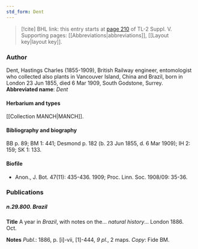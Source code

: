 ```yaml
---
std_form: Dent
---
```


> [!cite] BHL link: this entry starts at [page 210](https://www.biodiversitylibrary.org/page/33259256) of TL-2 Suppl. V.
> Supporting pages: [[Abbreviations|abbreviations]], [[Layout key|layout key]].

### Author

Dent, Hastings Charles (1855-1909), British Railway engineer, entomologist who collected also plants in Vancouver Island, China and Brazil, born in London 23 Jun 1855, died 6 Mar 1909, South Godstone, Surrey. 
**Abbreviated name**: *Dent*

#### Herbarium and types

[[Collection MANCH|MANCH]].

#### Bibliography and biography

BB p. 89; BM 1: 441; Desmond p. 182 (b. 23 Jun 1855, d. 6 Mar 1909); IH 2: 159; SK 1: 133.

#### Biofile

- Anon., J. Bot. 47(11): 435-436. 1909; Proc. Linn. Soc. 1908/09: 35-36.

### Publications

##### n.29.800. Brazil

**Title**
A year in *Brazil*, with notes on the... *natural history*... London 1886. Oct.

**Notes**
*Publ*.: 1886, p. \[i\]-vii, \[1\]-444, *9 pl*., 2 maps. *Copy*: Fide BM.

